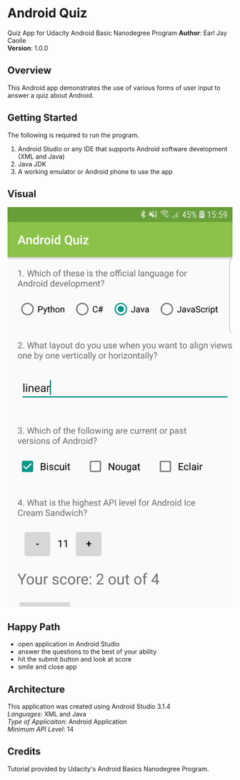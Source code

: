 # Android Quiz
Quiz App for Udacity Android Basic Nanodegree Program
**Author**: Earl Jay Caoile <br />
**Version**: 1.0.0

## Overview
This Android app demonstrates the use of various forms of user input to answer a quiz about Android.

## Getting Started
The following is required to run the program.
1. Android Studio or any IDE that supports Android software development (XML and Java)
2. Java JDK
3. A working emulator or Android phone to use the app

## Visual
![Android Quiz image](Android-Quiz-SS1.jpg)

## Happy Path
 - open application in Android Studio
 - answer the questions to the best of your ability
 - hit the submit button and look at score
 - smile and close app

## Architecture
This application was created using Android Studio 3.1.4 <br />
*Languages*: XML and Java<br />
*Type of Applicaiton*: Android Application <br />
*Minimum API Level*: 14 <br/>

## Credits
Tutorial provided by Udacity's Android Basics Nanodegree Program.